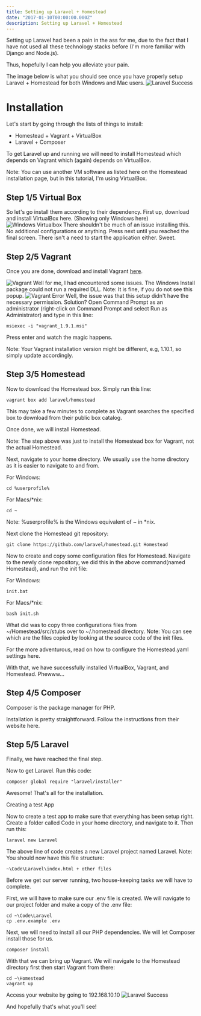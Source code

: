 ```yaml
---
title: Setting up Laravel + Homestead
date: "2017-01-10T00:00:00.000Z"
description: Setting up Laravel + Homestead
---
```


Setting up Laravel had been a pain in the ass for me, due to the fact that I have not used all these technology stacks before (I'm more familiar with Django and Node.js).

Thus, hopefully I can help you alleviate your pain.

The image below is what you should see once you have properly setup Laravel + Homestead for both Windows and Mac users.
![Laravel Success](./laravel_scrn.png)

# Installation

Let's start by going through the lists of things to install:

- Homestead + Vagrant + VirtualBox
- Laravel + Composer

To get Laravel up and running we will need to install Homestead which depends on Vagrant which (again) depends on VirtualBox.

Note: You can use another VM software as listed here on the Homestead installation page, but in this tutorial, I'm using VirtualBox.

## Step 1/5 Virtual Box

So let's go install them according to their dependency. First up, download and install VirtualBox here. (Showing only Windows here)
![Windows Virtualbox](./win_vb1.png)
There shouldn't be much of an issue installing this. No additional configurations or anything. Press next until you reached the final screen. There isn't a need to start the application either. Sweet.

## Step 2/5 Vagrant

Once you are done, download and install Vagrant [here](https://www.vagrantup.com/downloads.html).

![Vagrant](./vagrant.jpg)
Well for me, I had encountered some issues. The Windows Install package could not run a required DLL. Note: It is fine, if you do not see this popup.
![Vagrant Error](./vagrant_err.jpg)
Well, the issue was that this setup didn't have the necessary permission. Solution? Open Command Prompt as an administrator (right-click on Command Prompt and select Run as Administrator) and type in this line:

```
msiexec -i "vagrant_1.9.1.msi"
```

Press enter and watch the magic happens.

Note: Your Vagrant installation version might be different, e.g, 1.10.1, so simply update accordingly.

## Step 3/5 Homestead

Now to download the Homestead box. Simply run this line:

```
vagrant box add laravel/homestead
```

This may take a few minutes to complete as Vagrant searches the specified box to download from their public box catalog.

Once done, we will install Homestead.

Note: The step above was just to install the Homestead box for Vagrant, not the actual Homestead.

Next, navigate to your home directory. We usually use the home directory as it is easier to navigate to and from.

For Windows:

```
cd %userprofile%
```

For Macs/\*nix:

```
cd ~
```

Note: %userprofile% is the Windows equivalent of ~ in \*nix.

Next clone the Homestead git repository:

```
git clone https://github.com/laravel/homestead.git Homestead
```

Now to create and copy some configuration files for Homestead. Navigate to the newly clone repository, we did this in the above command(named Homestead), and run the init file:

For Windows:

```
init.bat
```

For Macs/\*nix:

```
bash init.sh
```

What did was to copy three configurations files from ~/Homestead/src/stubs over to ~/.homestead directory.
Note: You can see which are the files copied by looking at the source code of the init files.

For the more adventurous, read on how to configure the Homestead.yaml settings here.

With that, we have successfully installed VirtualBox, Vagrant, and Homestead. Phewww...

## Step 4/5 Composer

Composer is the package manager for PHP.

Installation is pretty straightforward. Follow the instructions from their website here.

## Step 5/5 Laravel

Finally, we have reached the final step.

Now to get Laravel. Run this code:

```
composer global require "laravel/installer"
```

Awesome! That's all for the installation.

Creating a test App

Now to create a test app to make sure that everything has been setup right.
Create a folder called Code in your home directory, and navigate to it. Then run this:

```
laravel new Laravel
```

The above line of code creates a new Laravel project named Laravel.
Note: You should now have this file structure:

```
~\Code\Laravel\index.html + other files
```

Before we get our server running, two house-keeping tasks we will have to complete.

First, we will have to make sure our .env file is created. We will navigate to our project folder and make a copy of the .env file:

```
cd ~\Code\Laravel
cp .env.example .env
```

Next, we will need to install all our PHP dependencies. We will let Composer install those for us.

```
composer install
```

With that we can bring up Vagrant. We will navigate to the Homestead directory first then start Vagrant from there:

```
cd ~\Homestead
vagrant up
```

Access your website by going to 192.168.10.10
![Laravel Success](./laravel_scrn.png)

And hopefully that's what you'll see!
